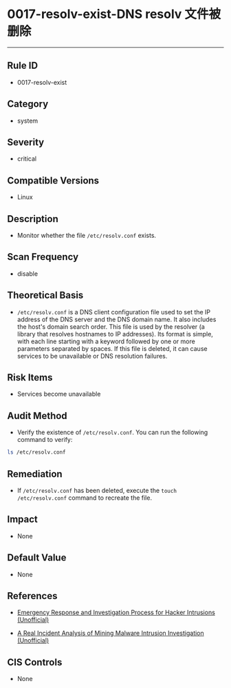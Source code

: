 # 0017-resolv-exist-DNS resolv 文件被删除
---

## Rule ID

- 0017-resolv-exist


## Category

- system


## Severity

- critical


## Compatible Versions


- Linux




## Description


- Monitor whether the file `/etc/resolv.conf` exists.



## Scan Frequency
- disable

## Theoretical Basis


- `/etc/resolv.conf` is a DNS client configuration file used to set the IP address of the DNS server and the DNS domain name. It also includes the host's domain search order. This file is used by the resolver (a library that resolves hostnames to IP addresses). Its format is simple, with each line starting with a keyword followed by one or more parameters separated by spaces. If this file is deleted, it can cause services to be unavailable or DNS resolution failures.




## Risk Items


- Services become unavailable



## Audit Method
- Verify the existence of `/etc/resolv.conf`. You can run the following command to verify:

```bash
ls /etc/resolv.conf
```



## Remediation
- If `/etc/resolv.conf` has been deleted, execute the `touch /etc/resolv.conf` command to recreate the file.



## Impact


- None




## Default Value


- None




## References


- [Emergency Response and Investigation Process for Hacker Intrusions (Unofficial)](https://www.sohu.com/a/236820450_99899618)



- [A Real Incident Analysis of Mining Malware Intrusion Investigation (Unofficial)](https://www.cnblogs.com/zsl-find/articles/11688640.html)



## CIS Controls


- None